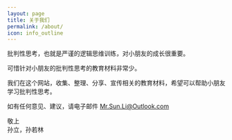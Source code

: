 ```yaml
---
layout: page
title: 关于我们
permalink: /about/
icon: info_outline
---
```


批判性思考，也就是严谨的逻辑思维训练，对小朋友的成长很重要。

可惜针对小朋友的批判性思考的教育材料非常少。

我们在这个网站，收集、整理、分享、宣传相关的教育材料，希望可以帮助小朋友学习批判性思考。

如有任何意见、建议，请电子邮件 Mr.Sun.Li@Outlook.com

敬上  
孙立，孙若林